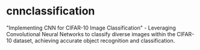 # cnnclassification
"Implementing CNN for CIFAR-10 Image Classification" - Leveraging Convolutional Neural Networks to classify diverse images within the CIFAR-10 dataset, achieving accurate object recognition and classification.
